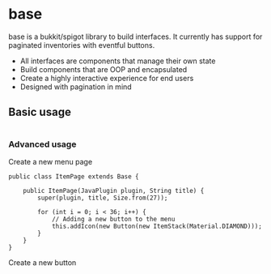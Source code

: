 # base

base is a bukkit/spigot library to build interfaces. It currently has support for paginated inventories with eventful buttons.

* All interfaces are components that manage their own state
* Build components that are OOP and encapsulated
* Create a highly interactive experience for end users
* Designed with pagination in mind

## Basic usage

```

```

### Advanced usage

Create a new menu page

```
public class ItemPage extends Base {

    public ItemPage(JavaPlugin plugin, String title) {
        super(plugin, title, Size.from(27));

        for (int i = 0; i < 36; i++) {
            // Adding a new button to the menu
            this.addIcon(new Button(new ItemStack(Material.DIAMOND)));
        }
    }
}
```

Create a new button

```

```
